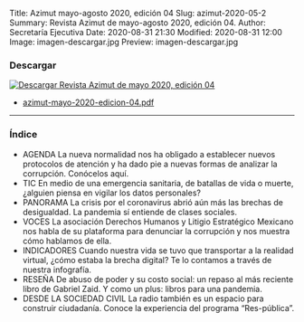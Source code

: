 Title: Azimut mayo-agosto 2020, edición 04
Slug: azimut-2020-05-2
Summary: Revista Azimut de mayo-agosto 2020, edición 04.
Author: Secretaría Ejecutiva
Date: 2020-08-31 21:30
Modified: 2020-08-31 12:00
Image: imagen-descargar.jpg
Preview: imagen-descargar.jpg 


### Descargar

<a href="azimut-mayo-2020-edicion-04.pdf"><img class="img-fluid" src="imagen-descargar.jpg" alt="Descargar Revista Azimut de mayo 2020, edición 04"></a> 

* [azimut-mayo-2020-edicion-04.pdf](azimut-mayo-2020-edicion-04.pdf)

---

### Índice


* AGENDA La nueva normalidad nos ha obligado a establecer nuevos protocolos de atención y ha dado pie a nuevas formas de analizar la corrupción. Conócelos aquí.
* TIC En medio de una emergencia sanitaria, de batallas de vida o muerte, ¿alguien  piensa en vigilar los datos personales? 
* PANORAMA La crisis por el coronavirus abrió aún más las brechas de desigualdad. La pandemia sí entiende de clases sociales. 
* VOCES La asociación Derechos Humanos y Litigio Estratégico Mexicano nos habla de su plataforma para denunciar la corrupción y nos muestra cómo hablamos de ella.
* INDICADORES Cuando nuestra vida se tuvo que transportar a la realidad virtual, ¿cómo estaba la brecha digital? Te lo contamos a través de nuestra infografía. 
* RESEÑA De abuso de poder y su costo social: un repaso al más reciente libro de Gabriel Zaid. Y como un plus: libros para una pandemia. 
* DESDE LA SOCIEDAD CIVIL La radio también es un espacio para construir ciudadanía. Conoce la experiencia del programa “Res-pública”.